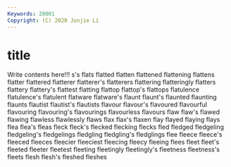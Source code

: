 ```yaml
---
Keywords: 28001
Copyright: (C) 2020 Junjie Li
---
```


# title

Write contents here!!!
s's 
flats 
flatted 
flatten 
flattened 
flattening
flattens 
flatter 
flattered 
flatterer 
flatterer's 
flatterers 
flattering 
flatteringly 
flatters 
flattery
flattery's 
flattest 
flatting 
flattop 
flattop's 
flattops 
flatulence 
flatulence's 
flatulent 
flatware
flatware's 
flaunt 
flaunt's 
flaunted 
flaunting 
flaunts 
flautist 
flautist's 
flautists 
flavour
flavour's 
flavoured 
flavourful 
flavouring 
flavouring's 
flavourings 
flavourless 
flavours 
flaw 
flaw's
flawed 
flawing 
flawless 
flawlessly 
flaws 
flax 
flax's 
flaxen 
flay 
flayed
flaying 
flays 
flea 
flea's 
fleas 
fleck 
fleck's 
flecked 
flecking 
flecks
fled 
fledged 
fledgeling 
fledgeling's 
fledgelings 
fledgling 
fledgling's 
fledglings 
flee 
fleece
fleece's 
fleeced 
fleeces 
fleecier 
fleeciest 
fleecing 
fleecy 
fleeing 
flees 
fleet
fleet's 
fleeted 
fleeter 
fleetest 
fleeting 
fleetingly 
fleetingly's 
fleetness 
fleetness's 
fleets
flesh 
flesh's 
fleshed 
fleshes 
